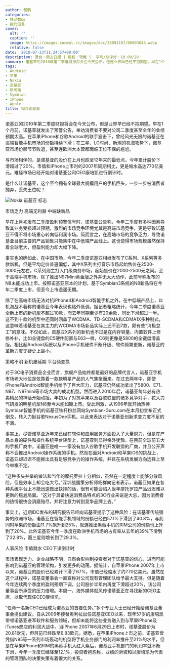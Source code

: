 ```yaml
---
author: 程鹏
categories:
- 移动数码
- 数码设备
cover:
  alt: ''
  caption: ''
  image: https://images.soomal.cc/images/doc/20091107/00003043.webp
  relative: false
date: '2010-07-23T11:24:57+08:00'
description: 源自：南方日报 | 版权：转载 |  平均/总评分：10.00/20
summary: 诺基亚的2010年第二季度财报将会在今天公布，但是业界早已经不抱期望。早在1个月前，诺基亚就发出了预警公告，奉劝消费者不要对公司二季度甚至全年的业绩预期太高。在苹果iPhone和谷歌Android的联手狙击下，曾经风光无限的诺基亚在高端智能手机市场的份额持续下滑；在三星、LG时尚、新潮的机海攻势下，诺基亚市场份额节节败退，甚至连欧洲大本营都面临王位不保的尴尬
tags:
- Android
- 苹果
- Nokia
- 诺基亚
- 新闻稿
- Symbian
- iPhone
- Apple
title: 抛弃诺基亚
---
```


诺基亚的2010年第二季度财报将会在今天公布，但是业界早已经不抱期望。早在1个月前，诺基亚就发出了预警公告，奉劝消费者不要对公司二季度甚至全年的业绩预期太高。在苹果iPhone和谷歌Android的联手狙击下，曾经风光无限的诺基亚在高端智能手机市场的份额持续下滑；在三星、LG时尚、新潮的机海攻势下，诺基亚市场份额节节败退，甚至连欧洲大本营都面临王位不保的尴尬。



与市场相伴的，是诺基亚的股价在上月也跌至12年来的最低点，今年累计股价下滑超过了20%。市值和iPhone上市时的2007年同期相比，更是缩水高达770亿美元。难怪市场已经开始对诺基亚公司CEO康培凯进行倒计时。



是什么让诺基亚，这个至今拥有全球最大规模用户的手机巨头，一步一步被消费者抛弃，丢失王位呢？



![Nokia 诺基亚 标志](https://images.soomal.cc/images/doc/20091107/00003043.webp)



市场乏力 高端无利器 中端缺新品



早在上月初发布二季度盈利预警信号时，诺基亚公告称，今年二季度有多种因素导致其业务受损超过预期，激烈的市场竞争环境尤其是高端市场竞争，更是导致诺基亚不得不将市场重心转向低利润市场。简而言之，在高端市场的竞争乏力，导致诺基亚目前主要的产品销售只能集中在中低端产品线上。这也使得市场规模虽然保持着全球老大，但盈利能力却大幅下降。



事实也的确如此，在中国市场，今年二季度诺基亚相继发布了C系列、X系列等多款新机，但是平均定价普遍偏低，其中X系列主打音乐市场起始售价在2500-3000元左右，C系列则主打入门级商务市场，起始售价在2000-2500元之间。至于高端手机市场，除了推出N97Mini黄金版之外并无太大动作，此前号称发布的N8未能成功上市。按照诺基亚原本的计划，基于Symbian3系统的N8新品将在今年二季度上市，但至今上市遥遥无期。



除了在高端市场无法对抗iPhone4和Android智能手机之外，在中低端产品上，以机海战术著称的诺基亚今年表现也格外低调。据记者粗略统计，今年二季度诺基亚全新上市的新机型不超过10款，而去年同期至少有20余款，同比下滑超过一半。这不到十款的机型中还同时涵盖了WCDMA、TD-SCDMA和CDMA1X多种制式，这意味着诺基亚在其主力的WCDMA市场新品实际上还不到7款，颇有些“消极怠工”的意味。不仅如此，诺基亚X系列的新机也不过是在内存容量、内置软件上修修补补，比如全键盘的C5硬件配置与E63一样，C6则更像是5800的全键盘滑盖版。相比起Android系统以及iPhone手机硬件不断升级、软件频繁更新，诺基亚的革新力度无疑史上最小。



策略不明 新机屡延期 平台频变换



对于3C电子消费品企业而言，旗舰产品始终都是最好的品牌代言人，诺基亚手机市场老大地位是依靠着一款款明星产品的人气集聚而来。在过去两年中，即使iPhone和Android智能手机给予了巨大压力，诺基亚仍然成功拿出了5800、E71、N97、N97mini等市场大卖的成功机型。然而进入2010年后，诺基亚每年必有热卖精品的神话开始动摇。年初为了对抗苹果以及谷歌联盟的诸多竞争对手，花大力气研发的明星机型N8至今未能如期上市。受此刺激，从1996年就开始热捧Symbian智能手机的诺基亚铁杆粉丝网站Symbian-Guru.com在本月初宣布正式倒戈，转入力挺谷歌NexusOne手机，以此来表达对于诺基亚创新求变力度不足的不满。



事实上，尽管诺基亚近年来已经在软件和应用服务方面投入了大量财力，但是在产品本身的硬件和操作系统平台转型上，诺基亚则显得格外犹豫。在目前全球前五大的手机厂商中，诺基亚是唯一一家没有加入谷歌手机开发联盟的厂商，并且公开声称不会推出Android操作系统的手机。然而在面对Android和苹果iOS的挑战上，诺基亚却迟迟不能推出具有足够竞争力的操作系统，并且在系统发展方向选择上至今举棋不定。



“这种多头并举的做法和当年的摩托罗拉十分相似，虽然在一定程度上能够分散风险，但是效率上却会吃大亏。”深圳战国策分析师杨群向记者表示，诺基亚如果在各种系统平台上不能迅速做出抉择的话，很有可能会陷入当年摩托罗拉产品迟迟难以更新的尴尬局面。“这对于具备快速消费品特点的3C行业来说是大忌，因为消费者的热情很快会消磨殆尽，并将注意力转到竞争品牌上去。”



事实上，近期IDC发布的研究报告已经向诺基亚提示了这种风险：在诺基亚传统强势的欧洲市场，诺基亚在智能手机领域的份额已经由57.1%下滑到了40.8%，与此同时苹果的份额由11.7%飙升到25%，就连推出黑莓手机的RIM公司的份额也上升到了20%。此外诺基亚今年一季度在欧洲手机市场的占有率从去年的39%下滑到了32.8%，而三星则增长到了29.3%。



人事风险 市值跳水 CEO下课倒计时



市场表现乏力、企业战略不明，自然会影响到投资者对于诺基亚的信心，进而可能影响到诺基亚的管理架构，引发更多的动荡。据统计，自苹果iPhone 
2007年上市以来，诺基亚的股价已经累计下滑了67%，市值已经缩水了约770亿美元。虽然在这个过程中，诺基亚董事会一直宣称对公司现有管理团队给予最大支持。但是随着今年连续两个季度的盈利预期下调，公司股价半年内再度下滑超过20%，该公司董事会所承受的压力倍增。本周一，海外媒体就风传诺基亚正在寻找新的CEO主席，以取代现任CEO康培凯。



“任命一名新CEO已经成为诺基亚的首要任务。”多个专业人士已经开始给诺基亚董事会提出建议。自从2006年接替奥利拉出任诺基亚CEO以来，现年57岁的康培凯带领诺基亚进军软件和服务领域，但却未能将这些业务融入到与苹果iPhone及iTunes商店的利润大战中。当iPhone 
2007年6月29日上市时，诺基亚股价为20.81欧元，但目前已经跌至6.83欧元。据悉，在苹果iPhone上市之前，诺基亚曾凭借N95等一系列市场轰动的机型将手机业务部门的利润率推升至21%的水平，但是在苹果iPhone和RIM的黑莓手机大红大紫后，诺基亚手机部门的利润率就不断下滑，今年一季度已经降至12.1%，投资者抱怨称，业绩的滑坡和以康培凯为代表的管理团队的决策失策有着很大的关系。